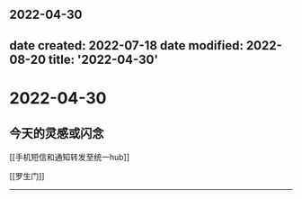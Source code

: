2022-04-30
---
date created: 2022-07-18
date modified: 2022-08-20
title: '2022-04-30'
---

# 2022-04-30

## 今天的灵感或闪念

[[手机短信和通知转发至统一hub]]

[[罗生门]]

---
